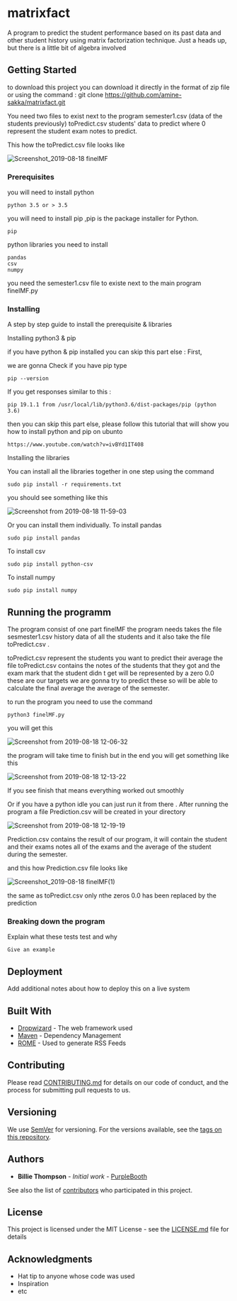 # matrixfact 
A program to predict the student performance based on its past data and other student history using matrix factorization technique.
Just a heads up, but there is a little bit of algebra involved

## Getting Started

to download this project you can download it directly in the format of zip file or using the command :
git clone https://github.com/amine-sakka/matrixfact.git

You need two files to exist next to the program semester1.csv (data of the students previously) 
toPredict.csv students' data to predict where 0 represent the student exam notes to predict.

This how the toPredict.csv file looks like

![Screenshot_2019-08-18 finelMF](https://user-images.githubusercontent.com/43292310/63224040-7e60ea00-c1b6-11e9-8570-bd987de12290.png)


### Prerequisites

you will need to install python
```
python 3.5 or > 3.5
```
you will need to install pip  ,pip is the package installer for Python. 

```
pip 

```

python libraries you need to install

```
pandas
csv
numpy
```

you need the semester1.csv file to existe next to the main program finelMF.py


### Installing

A step by step guide to install the prerequisite & libraries 
                                            
Installing python3 & pip

if you have python & pip installed you can skip this part else :
First, 

we are gonna Check if you have pip  type 

``` 
pip --version   
```
If you get responses similar to this  :
``` 
pip 19.1.1 from /usr/local/lib/python3.6/dist-packages/pip (python 3.6)
```
then you can skip this part else, please follow this tutorial that will show you how to install python and pip on ubunto
```
https://www.youtube.com/watch?v=ivBYd1IT408
```

Installing the libraries

You can install all the libraries together in one step using the command 
 ```
sudo pip install -r requirements.txt
 ```
 you should see something like this

![Screenshot from 2019-08-18 11-59-03](https://user-images.githubusercontent.com/43292310/63223577-a567ed80-c1af-11e9-973a-9729c16d38d8.png)

Or you can install them individually.
To install pandas
```
sudo pip install pandas
```
To install csv
```
sudo pip install python-csv
```
To install numpy 
```
sudo pip install numpy
```

## Running the programm

The program consist of one part finelMF the program needs takes the file sesmester1.csv history data of all the students
and it also take the file toPredict.csv .

toPredict.csv represent the students you want to predict their average the file toPredict.csv contains the notes of the students that they got and the exam mark that the student didn t get will be represented by a zero 0.0 these are our targets we are gonna try to predict these so will be able to calculate the final average the average of the semester.

to run the program you need to use the command
```
python3 finelMF.py 
```
you will get this 

![Screenshot from 2019-08-18 12-06-32](https://user-images.githubusercontent.com/43292310/63223699-e4973e00-c1b1-11e9-8cd9-611aaab28a4d.png)

the program will take time to finish but in the end you will get something like this

![Screenshot from 2019-08-18 12-13-22](https://user-images.githubusercontent.com/43292310/63223740-1a3c2700-c1b2-11e9-97f7-04607f639111.png)

If you see finish that means everything worked out smoothly

Or if you have a python idle you can just run it from there .
After running the program a file Prediction.csv will be created in your directory

![Screenshot from 2019-08-18 12-19-19](https://user-images.githubusercontent.com/43292310/63223775-84ed6280-c1b2-11e9-99b1-871eb1b3b404.png)

Prediction.csv contains the result of our program, it will contain the student and their exams notes all of the exams and the average of the student during the semester.

and this how Prediction.csv file looks like

![Screenshot_2019-08-18 finelMF(1)](https://user-images.githubusercontent.com/43292310/63224056-ab150180-c1b6-11e9-8faa-1e6b9cc9c684.png)

the same as toPredict.csv  only nthe zeros 0.0 has been replaced by the prediction


### Breaking down the program

Explain what these tests test and why

```
Give an example
```

## Deployment

Add additional notes about how to deploy this on a live system

## Built With

* [Dropwizard](http://www.dropwizard.io/1.0.2/docs/) - The web framework used
* [Maven](https://maven.apache.org/) - Dependency Management
* [ROME](https://rometools.github.io/rome/) - Used to generate RSS Feeds

## Contributing

Please read [CONTRIBUTING.md](https://gist.github.com/PurpleBooth/b24679402957c63ec426) for details on our code of conduct, and the process for submitting pull requests to us.

## Versioning

We use [SemVer](http://semver.org/) for versioning. For the versions available, see the [tags on this repository](https://github.com/your/project/tags). 

## Authors

* **Billie Thompson** - *Initial work* - [PurpleBooth](https://github.com/PurpleBooth)

See also the list of [contributors](https://github.com/your/project/contributors) who participated in this project.

## License

This project is licensed under the MIT License - see the [LICENSE.md](LICENSE.md) file for details

## Acknowledgments

* Hat tip to anyone whose code was used
* Inspiration
* etc

